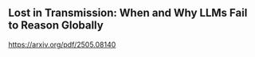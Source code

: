 ## Lost in Transmission: When and Why LLMs Fail to Reason Globally

https://arxiv.org/pdf/2505.08140
